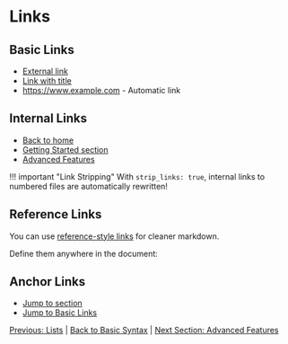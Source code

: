 # Links

## Basic Links

- [External link](https://www.example.com)
- [Link with title](https://www.example.com "Example Website")
- <https://www.example.com> - Automatic link

## Internal Links

- [Back to home](../index.md)
- [Getting Started section](../010--getting-started/010--introduction.md)
- [Advanced Features](../030--advanced-features/)

!!! important "Link Stripping"
    With `strip_links: true`, internal links to numbered files are automatically rewritten!

## Reference Links

You can use [reference-style links][1] for cleaner markdown.

Define them anywhere in the document:

[1]: https://www.example.com "Optional Title"

## Anchor Links

- [Jump to section](#anchor-links)
- [Jump to Basic Links](#basic-links)

[Previous: Lists](030--lists.md) | [Back to Basic Syntax](../020--basic-syntax/) | [Next Section: Advanced Features](../030--advanced-features/)